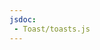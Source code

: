 ```yaml
---
jsdoc:
 - Toast/toasts.js
---
```


<script>
  import { Demo } from '$lib/components';
</script>

<Demo name='Toasts-ios' />
